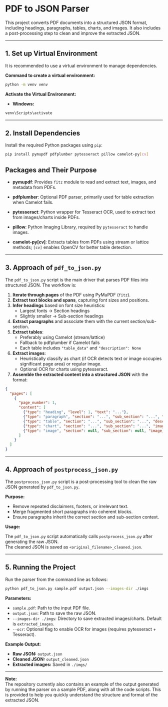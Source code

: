 # PDF to JSON Parser

This project converts PDF documents into a structured JSON format, including headings, paragraphs, tables, charts, and images. It also includes a post-processing step to clean and improve the extracted JSON.

---

## 1. Set up Virtual Environment

It is recommended to use a virtual environment to manage dependencies.  

**Command to create a virtual environment:**
```bash
python -m venv venv
```

**Activate the Virtual Environment:**

- **Windows:**
```bash
venv\Scripts\activate
```

---

## 2. Install Dependencies

Install the required Python packages using `pip`:

```bash
pip install pymupdf pdfplumber pytesseract pillow camelot-py[cv] 
```

## Packages and Their Purpose

- **pymupdf**: Provides `fitz` module to read and extract text, images, and metadata from PDFs.  

- **pdfplumber**: Optional PDF parser, primarily used for table extraction when Camelot fails.  

- **pytesseract**: Python wrapper for Tesseract OCR, used to extract text from images/charts inside PDFs.  

- **pillow**: Python Imaging Library, required by `pytesseract` to handle images.  

- **camelot-py[cv]**: Extracts tables from PDFs using stream or lattice methods; `[cv]` enables OpenCV for better table detection.

---

## 3. Approach of `pdf_to_json.py`

The `pdf_to_json.py` script is the main driver that parses PDF files into structured JSON. The workflow is:

1. **Iterate through pages** of the PDF using PyMuPDF (`fitz`).  
2. **Extract text blocks and spans**, capturing font sizes and positions.  
3. **Infer headings** based on font size heuristics:  
   - Largest fonts → Section headings  
   - Slightly smaller → Sub-section headings  
4. **Extract paragraphs** and associate them with the current section/sub-section.  
5. **Extract tables**:  
   - Preferably using Camelot (stream/lattice)  
   - Fallback to pdfplumber if Camelot fails
   - Each table includes `"table_data"` and `"description": None` 
6. **Extract images**:
   - Heuristically classify as chart (if OCR detects text or image occupies significant page area) or regular image.
   - Optional OCR for charts using pytesseract.  
7. **Assemble the extracted content into a structured JSON** with the format:

```json
{
  "pages": [
    {
      "page_number": 1,
      "content": [
        {"type": "heading", "level": 1, "text": "..."},
        {"type": "paragraph", "section": "...", "sub_section": "...", "text": "..."},
        {"type": "table", "section": "...", "sub_section": "...", "description": null, "table_data": [...]},
        {"type": "chart", "section": "...", "sub_section": "...", "image_path": "...", "description": "..."},
        {"type": "image", "section": null, "sub_section": null, "image_path": "..."}
      ]
    }
  ]
}
```

---

## 4. Approach of `postprocess_json.py`

The `postprocess_json.py` script is a post-processing tool to clean the raw JSON generated by `pdf_to_json.py`.

**Purpose:**

- Remove repeated disclaimers, footers, or irrelevant text.  
- Merge fragmented short paragraphs into coherent blocks.  
- Ensure paragraphs inherit the correct section and sub-section context.

**Usage:**

The `pdf_to_json.py` script automatically calls `postprocess_json.py` after generating the raw JSON.  
The cleaned JSON is saved as `<original_filename>_cleaned.json`.

---

## 5. Running the Project

Run the parser from the command line as follows:

```bash
python pdf_to_json.py sample.pdf output.json --images-dir ./imgs
```

**Parameters:**

- `sample.pdf`: Path to the input PDF file.  
- `output.json`: Path to save the raw JSON.  
- `--images-dir ./imgs`: Directory to save extracted images/charts. Default is `extracted_images`.  
- `--ocr`: Optional flag to enable OCR for images (requires pytesseract + Tesseract).  

**Example Output:**

- **Raw JSON:** `output.json`  
- **Cleaned JSON:** `output_cleaned.json`  
- **Extracted images:** Saved in `./imgs/`

---

**Note:**  
The repository currently also contains an example of the output generated by running the parser on a sample PDF, along with all the code scripts. This is provided to help you quickly understand the structure and format of the extracted JSON.
